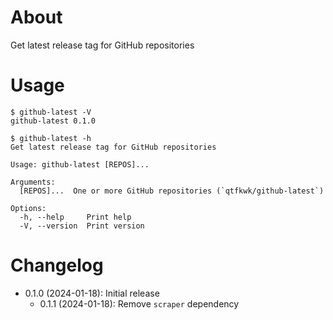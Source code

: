# About

Get latest release tag for GitHub repositories

# Usage

~~~text
$ github-latest -V
github-latest 0.1.0
~~~

~~~text
$ github-latest -h
Get latest release tag for GitHub repositories

Usage: github-latest [REPOS]...

Arguments:
  [REPOS]...  One or more GitHub repositories (`qtfkwk/github-latest`)

Options:
  -h, --help     Print help
  -V, --version  Print version
~~~

# Changelog

* 0.1.0 (2024-01-18): Initial release
    * 0.1.1 (2024-01-18): Remove `scraper` dependency

